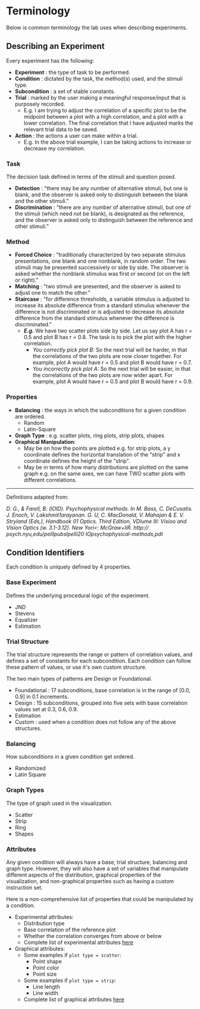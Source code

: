 # Terminology

Below is common terminology the lab uses when describing experiments.

## Describing an Experiment

Every experiment has the following:

- **Experiment** : the type of task to be performed.
- **Condition** : dictated by the task, the method(s) used, and the stimuli type.
- **Subcondition** : a set of stable constants.
- **Trial** : marked by the user making a meaningful response/input that is purposely recorded.
  - E.g. I am trying to adjust the correlation of a specific plot to be the midpoint between a plot with a high correlation, and a plot with a lower correlation. The final correlation that I have adjusted marks the relevant trial data to be saved.
- **Action** : the actions a user can make within a trial.
  - E.g. In the above trial example, I can be taking actions to increase or decrease my correlation.

### **Task**
The decision task defined in terms of the stimuli and question posed.
- **Detection** : "there may be any number of alternative stimuli, but one is blank, and the observer is asked only to distinguish between the blank and the other stimuli."
- **Discrimination** : "there are any number of alternative stimuli, but one of the stimuli (which need not be blank), is designated as the reference, and the observer is asked only to distinguish between the reference and other stimuli."

### **Method** 
- **Forced Choice** : "traditionally characterized by two separate stimulus presentations, one blank and one nonblank, in random order. The two stimuli may be presented successively or side by side. The observer is asked whether the nonblank stimulus was first or second (or on the left or right)."
- **Matching** : "two stimuli are presented, and the observer is asked to adjust one to match the other."
- **Staircase** : "for difference thresholds, a variable stimulus is adjusted to increase its absolute difference from a standard stimulus whenever the difference is not discriminated or is adjusted to decrease its absolute difference from the standard stimulus whenever the difference is discriminated."
   - _**E.g.**_ We have two scatter plots side by side. Let us say plot A has r = 0.5 and plot B has r = 0.8. The task is to pick the plot with the higher correlation.
     - _You correctly pick plot B:_ So the next trial will be harder, in that the correlations of the two plots are now closer together. For example, plot A would have r = 0.5 and plot B would have r = 0.7.  
     - _You incorrectly pick plot A:_ So the next trial will be easier, in that the correlations of the two plots are now wider apart. For example, plot A would have r = 0.5 and plot B would have r = 0.9.

### **Properties** 
- **Balancing** : the ways in which the subconditions for a given condition are ordered.
   - Random
   - Latin-Square
- **Graph Type** : e.g. scatter plots, ring plots, strip plots, shapes 
- **Graphical Manipulation**: 
  - May be on how the points are plotted e.g. for strip plots, a y coordinate defines the horizontal translation of the "strip" and x coordinate defines the height of the "strip".
  - May be in terms of how many distributions are plotted on the same graph e.g. on the same axes, we can have TWO scatter plots with different correlations.


---
Definitions adapted from:

_D. G., & Farell, B. (lOlD). Psychophysical methods. In M. Bass, C. DeCusatis. J. Enoch, V. Lakshmit1arayanan. G. U, C. MacDonald, V. Mahajan & E. V. Stryland (Eds,), Handbook 01 Optics. Third Edition, VDlume III: Visioo and Vision Optics (w. 3.1-3.12). New Yori<: McGraw+liR. http:// psych.nyu,edu/pelilpubslpelIi20 IOpsychophysical-methods,pdt_


## Condition Identifiers

Each condition is uniquely defined by 4 properties.

### **Base Experiment**

Defines the underlying procedural logic of the experiment.

- JND
- Stevens
- Equalizer
- Estimation

### **Trial Structure**

The trial structure represents the range or pattern of correlation values, and defines a set of constants for each subcondition. Each condition can follow these pattern of values, or use it's own custom structure.

The two main types of patterns are Design or Foundational.

- Foundational : 17 subconditions, base correlation is in the range of [0.0, 0.9] in 0.1 increments.
- Design       : 15 subconditions, grouped into five sets with base correlation values set at 0.3, 0.6, 0.9.
- Estimation
- Custom       : used when a condition does not follow any of the above structures.

### **Balancing**

How subconditions in a given condition get ordered.

- Randomized
- Latin Square

### **Graph Types**

The type of graph used in the visualization.

- Scatter
- Strip
- Ring
- Shapes

### **Attributes**

Any given condition will always have a base, trial structure, balancing and graph type. However, they will also have a set of variables that manipulate different aspects of the distribution, graphical properties of the visualization, and non-graphical properties such as having a custom instruction set. 

Here is a non-comprehensive list of properties that could be manipulated by a condition.

* Experimental attributes:
  * Distribution type
  * Base correlation of the reference plot
  * Whether the correlation converges from above or below
  * Complete list of experimental attributes [here](/VCL-Web-Framework/manual/supported_properties.html#experimental-attributes)
* Graphical attributes: 
   * Some examples if `plot type = scatter`:
      * Point shape
      * Point color
      * Point size
   * Some examples if `plot type = strip`:
      * Line length
      * Line width
   * Complete list of graphical attributes [here](/VCL-Web-Framework/manual/supported_properties.html#experimental-attributes)   
